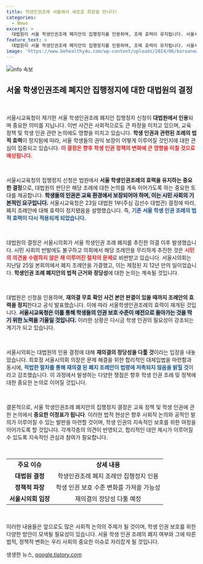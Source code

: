 ```yaml
---
title: 학생인권조례 서울에서 새로운 희망을 만나다!
categories:
  - News
excerpt: >
  대법원이 서울 학생인권조례 폐지안의 집행정지를 인용하며, 조례 효력이 유지됩니다. 서울시교육청은 이를 반영해 학생 인권 보호에 대한 우려를 표명했고, 서울시의회는 재의결의 정당성을 주장할 예정입니다. 인권을 둘러싼 격렬한 법적 공방이 예고되고 있습니다!
feature_text: >
  대법원이 서울 학생인권조례 폐지안의 집행정지를 인용하며, 조례 효력이 유지됩니다. 서울시교육청은 이를 반영해 학생 인권 보호에 대한 우려를 표명했고, 서울시의회는 재의결의 정당성을 주장할 예정입니다. 인권을 둘러싼 격렬한 법적 공방이 예고되고 있습니다!
image: 'https://www.behealthy4u.com/wp-content/uploads/2024/06/koreanews.jpg'
---
```


<p><img src="https://www.behealthy4u.com/wp-content/uploads/2024/06/koreanews.jpg" alt="info 속보" /></p>

<h2 data-ke-size="size26">서울 학생인권조례 폐지안 집행정지에 대한 대법원의 결정</h2>

<p data-ke-size="size16">&nbsp;</p>

<p>서울시교육청이 제기한 서울 학생인권조례 폐지안 집행정지 신청이 <strong>대법원에서 인용</strong>되며 중요한 의미를 지닙니다. 이번 사건은 사회적으로도 큰 파장을 미치고 있으며, 교육 정책 및 학생 인권 관련 논의에도 영향을 미치고 있습니다. <strong>학생 인권과 관련된 조례의 법적 효력</strong>이 정지됨에 따라, 서울 학생들의 권익 보장이 어떻게 이루어질 것인지에 대한 관심이 집중되고 있습니다. <b><span style="color: #ee2323;">이 결정은 향후 학생 인권 정책의 변화에 큰 영향을 미칠 것으로 예상됩니다.</span></b></p>

<p data-ke-size="size16">&nbsp;</p>

<p>서울시교육청의 집행정지 신청은 법원에서 <strong>서울 학생인권조례의 효력을 유지하는 중요한 결정</strong>으로, 대법원의 판단은 해당 조례에 대한 논의를 계속 이어가도록 하는 중요한 토대를 제공합니다. <b><span style="background-color: #21538527;">학생들의 인권은 교육 환경에서 보장되어야 하며, 이는 시민 사회의 기본적인 요구입니다.</span></b> 서울시교육청은 23일 대법원 1부(주심 김선수 대법관) 결정에 따라, 폐지 조례안에 대해 효력이 정지됐음을 설명했습니다. 즉, <b><span style="color: #1a5490;">기존 서울 학생 인권 조례의 법적 효력이 다시 적용되게 되었습니다.</span></b></p>

<p data-ke-size="size16">&nbsp;</p>

<p>대법원의 결정은 서울시의회가 서울 학생인권 조례 폐지를 추진한 의결 이후 발생했습니다. 시민 사회의 반발에도 불구하고 의회에서 해당 조례안을 무리하게 추진한 것은 <b><span style="color: #ee2323;">시민의 의견을 수렴하지 않은 채 이루어진 절차의 문제</span></b>로 비판받고 있습니다. 서울시의회는 지난달 25일 본회의에서 폐지 조례안을 가결했고, 이는 제정된 지 12년 만의 일이었습니다. <strong>학생인권 조례 폐지안의 법적 근거와 정당성</strong>에 대한 논의는 계속될 것입니다.</p>

<p data-ke-size="size16">&nbsp;</p>

<p>대법원은 신청을 인용하며, <strong>재의결 무효 확인 사건 본안 판결이 있을 때까지 조례안의 효력을 정지</strong>한다고 공식 발표했습니다. 이에 따라 서울학생인권조례의 효력이 재개된 것입니다. <b><span style="background-color: #21538527;">서울시교육청은 이를 통해 학생들의 인권 보호 수준이 예전으로 돌아가는 것을 막기 위한 노력을 기울일 것입니다.</span></b> 이러한 상황은 다시금 학생 인권의 필요성이 강조되는 계기가 되고 있습니다.</p>

<p data-ke-size="size16">&nbsp;</p>

<p>서울시의회는 대법원의 인용 결정에 대해 <strong>재의결의 정당성을 다툴 것</strong>이라는 입장을 내놓았습니다. 최호정 서울시의회 의장은 문제 해결을 위한 합리적인 대체입법을 마련함과 동시에, <b><span style="color: #1a5490;">적법한 절차를 통해 재의결 된 폐지 조례안이 법령에 저촉되지 않음을 밝힐 것</span></b>이라고 강조했습니다. 이 과정에서 발생하는 다양한 쟁점은 향후 학생 인권 조례 및 정책에 대한 중요한 논의로 이어질 것입니다.</p>

<p data-ke-size="size16">&nbsp;</p>

<p>결론적으로, 서울 학생인권조례 폐지안의 집행정지 결정은 교육 정책 및 학생 인권에 관한 논의에서 <strong>중요한 이정표가 됩니다</strong>. 이러한 법적 현상은 향후 사회적 논의와 공적인 발의가 이루어질 수 있는 발판을 마련할 것이며, 학생 인권의 지속적인 보호를 위한 여정을 이어가도록 할 것입니다. 각계각층의 의견이 반영되고, 합리적인 대안 제시가 이루어질 수 있도록 지속적인 관심과 참여가 필요합니다.</p>

<p data-ke-size="size16">&nbsp;</p>

<table style="width: 100%; border-collapse: collapse;">
  <tr>
    <td style="text-align: center; height: 17px;"><b>주요 이슈</b></td>
    <td style="text-align: center; height: 17px;"><b>상세 내용</b></td>
  </tr>
  <tr>
    <td style="text-align: center; height: 17px;"><b>대법원 결정</b></td>
    <td style="text-align: center; height: 17px;">학생인권조례 폐지 조례안 집행정지 인용</td>
  </tr>
  <tr>
    <td style="text-align: center; height: 17px;"><b>정책적 파장</b></td>
    <td style="text-align: center; height: 17px;">학생 인권 보호 수준 변화를 가져올 가능성</td>
  </tr>
  <tr>
    <td style="text-align: center; height: 17px;"><b>서울시의회 입장</b></td>
    <td style="text-align: center; height: 17px;">재의결의 정당성 다툴 예정</td>
  </tr>
</table>

<p data-ke-size="size16">&nbsp;</p>

<p>이러한 내용들은 앞으로도 많은 사회적 논의의 주제가 될 것이며, 학생 인권 보호를 위한 다양한 방안이 모색될 필요성이 있습니다. 서울 학생 인권 조례의 폐지 여부와 그에 따른 법적, 정책적 변화는 우리 사회의 중요한 이슈로 자리잡게 될 것입니다.</p>
생생한 뉴스, <a href="https://qoogle.tistory.com" rel="dofollow">qoogle.tistory.com</a>


